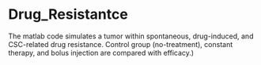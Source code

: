 # Drug_Resistantce
The matlab code simulates a tumor within spontaneous, drug-induced, and CSC-related drug resistance. Control group (no-treatment), constant therapy, and bolus injection are compared with efficacy.)
